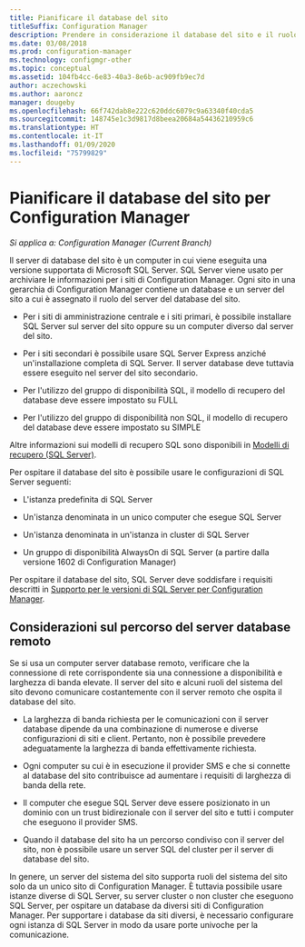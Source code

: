 ```yaml
---
title: Pianificare il database del sito
titleSuffix: Configuration Manager
description: Prendere in considerazione il database del sito e il ruolo del server del database del sito quando si pianifica la gerarchia di Configuration Manager.
ms.date: 03/08/2018
ms.prod: configuration-manager
ms.technology: configmgr-other
ms.topic: conceptual
ms.assetid: 104fb4cc-6e83-40a3-8e6b-ac909fb9ec7d
author: aczechowski
ms.author: aaroncz
manager: dougeby
ms.openlocfilehash: 66f742dab8e222c620ddc6079c9a63340f40cda5
ms.sourcegitcommit: 148745e1c3d9817d8beea20684a54436210959c6
ms.translationtype: HT
ms.contentlocale: it-IT
ms.lasthandoff: 01/09/2020
ms.locfileid: "75799829"
---
```

# <a name="plan-for-the-site-database-for-configuration-manager"></a>Pianificare il database del sito per Configuration Manager

*Si applica a: Configuration Manager (Current Branch)*

Il server di database del sito è un computer in cui viene eseguita una versione supportata di Microsoft SQL Server. SQL Server viene usato per archiviare le informazioni per i siti di Configuration Manager. Ogni sito in una gerarchia di Configuration Manager contiene un database e un server del sito a cui è assegnato il ruolo del server del database del sito.  

-   Per i siti di amministrazione centrale e i siti primari, è possibile installare SQL Server sul server del sito oppure su un computer diverso dal server del sito.  

-   Per i siti secondari è possibile usare SQL Server Express anziché un'installazione completa di SQL Server. Il server database deve tuttavia essere eseguito nel server del sito secondario.  

-  Per l'utilizzo del gruppo di disponibilità SQL, il modello di recupero del database deve essere impostato su FULL  

-  Per l'utilizzo del gruppo di disponibilità non SQL, il modello di recupero del database deve essere impostato su SIMPLE  

Altre informazioni sui modelli di recupero SQL sono disponibili in [Modelli di recupero (SQL Server)](https://docs.microsoft.com/sql/relational-databases/backup-restore/recovery-models-sql-server).

Per ospitare il database del sito è possibile usare le configurazioni di SQL Server seguenti:  

-   L'istanza predefinita di SQL Server  

-   Un'istanza denominata in un unico computer che esegue SQL Server  

-   Un'istanza denominata in un'istanza in cluster di SQL Server  

-   Un gruppo di disponibilità AlwaysOn di SQL Server (a partire dalla versione 1602 di Configuration Manager)


Per ospitare il database del sito, SQL Server deve soddisfare i requisiti descritti in [Supporto per le versioni di SQL Server per Configuration Manager](../../../core/plan-design/configs/support-for-sql-server-versions.md).  



## <a name="remote-database-server-location-considerations"></a>Considerazioni sul percorso del server database remoto  

Se si usa un computer server database remoto, verificare che la connessione di rete corrispondente sia una connessione a disponibilità e larghezza di banda elevate. Il server del sito e alcuni ruoli del sistema del sito devono comunicare costantemente con il server remoto che ospita il database del sito.

-   La larghezza di banda richiesta per le comunicazioni con il server database dipende da una combinazione di numerose e diverse configurazioni di siti e client. Pertanto, non è possibile prevedere adeguatamente la larghezza di banda effettivamente richiesta.  

-   Ogni computer su cui è in esecuzione il provider SMS e che si connette al database del sito contribuisce ad aumentare i requisiti di larghezza di banda della rete.  

-   Il computer che esegue SQL Server deve essere posizionato in un dominio con un trust bidirezionale con il server del sito e tutti i computer che eseguono il provider SMS.  

-   Quando il database del sito ha un percorso condiviso con il server del sito, non è possibile usare un server SQL del cluster per il server di database del sito.  


In genere, un server del sistema del sito supporta ruoli del sistema del sito solo da un unico sito di Configuration Manager. È tuttavia possibile usare istanze diverse di SQL Server, su server cluster o non cluster che eseguono SQL Server, per ospitare un database da diversi siti di Configuration Manager. Per supportare i database da siti diversi, è necessario configurare ogni istanza di SQL Server in modo da usare porte univoche per la comunicazione.  
